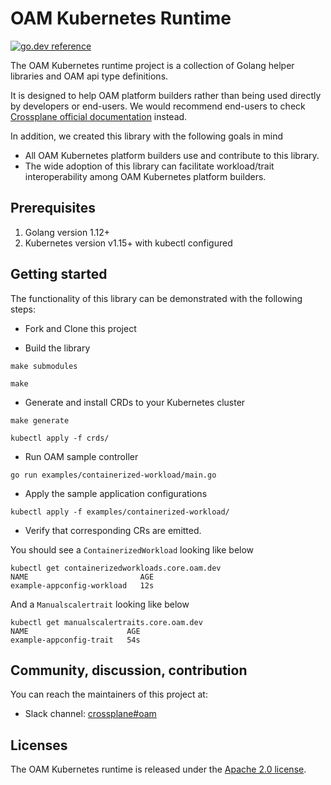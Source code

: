 # OAM Kubernetes Runtime

[![go.dev reference](https://img.shields.io/badge/go.dev-reference-007d9c?logo=go&logoColor=white&style=flat-square)](https://pkg.go.dev/mod/github.com/crossplane/oam-kubernetes-runtime)

The OAM Kubernetes runtime project is a collection of Golang helper libraries and OAM api type
definitions. 

It is designed to help OAM platform builders rather than being used directly by developers
or end-users. We would recommend end-users to check
[Crossplane  official  documentation](https://crossplane.github.io/docs) instead.

In addition, we created this library with the following goals in mind  
* All OAM Kubernetes platform builders use and contribute to this library. 
* The wide adoption of this library can facilitate workload/trait interoperability among OAM
 Kubernetes platform builders.
 
## Prerequisites

1. Golang version 1.12+
2. Kubernetes version v1.15+ with kubectl configured

## Getting started

The functionality of this library can be demonstrated with the following steps:

* Fork and Clone this project

* Build the library 

```shell
make submodules 

make
```

* Generate and install CRDs to your Kubernetes cluster

```shell
make generate

kubectl apply -f crds/
```

* Run OAM sample controller
```
go run examples/containerized-workload/main.go
```

* Apply the sample application configurations

```
kubectl apply -f examples/containerized-workload/ 
```

* Verify that corresponding CRs are emitted. 

You should see a `ContainerizedWorkload` looking like below
```
kubectl get containerizedworkloads.core.oam.dev  
NAME                         AGE
example-appconfig-workload   12s
```

And a `Manualscalertrait` looking like below
```
kubectl get manualscalertraits.core.oam.dev
NAME                      AGE
example-appconfig-trait   54s
```

## Community, discussion, contribution
You can reach the maintainers of this project at:
* Slack channel: [crossplane#oam](https://crossplane.slack.com/#oam)

## Licenses
The OAM Kubernetes runtime is released under the [Apache 2.0 license](LICENSE).